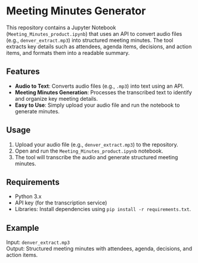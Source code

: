 # Meeting Minutes Generator

This repository contains a Jupyter Notebook (`Meeting_Minutes_product.ipynb`) that uses an API to convert audio files (e.g., `denver_extract.mp3`) into structured meeting minutes. The tool extracts key details such as attendees, agenda items, decisions, and action items, and formats them into a readable summary.

## Features

- **Audio to Text**: Converts audio files (e.g., `.mp3`) into text using an API.
- **Meeting Minutes Generation**: Processes the transcribed text to identify and organize key meeting details.
- **Easy to Use**: Simply upload your audio file and run the notebook to generate minutes.

## Usage

1. Upload your audio file (e.g., `denver_extract.mp3`) to the repository.
2. Open and run the `Meeting_Minutes_product.ipynb` notebook.
3. The tool will transcribe the audio and generate structured meeting minutes.

## Requirements

- Python 3.x
- API key (for the transcription service)
- Libraries: Install dependencies using `pip install -r requirements.txt`.

## Example

Input: `denver_extract.mp3`  
Output: Structured meeting minutes with attendees, agenda, decisions, and action items.
